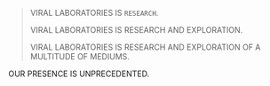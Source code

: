 >VIRAL LABORATORIES IS `RESEARCH`.
>
>VIRAL LABORATORIES IS RESEARCH AND EXPLORATION.
>
>VIRAL LABORATORIES IS RESEARCH AND EXPLORATION OF A MULTITUDE OF MEDIUMS.

OUR PRESENCE IS UNPRECEDENTED.
